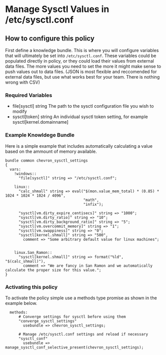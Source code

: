 # Manage Sysctl Values in /etc/sysctl.conf

## How to configure this policy

First define a knowledge bundle. This is where you will configure variables
that will ultimately be set into `/etc/sysctl.conf`. These variables could be
populated directly in policy, or they could load their values from external
data files. The more values you need to set the more it might make sense to
push values out to data files. (JSON is most flexible and reccomended for
external data files, but use what works best for your team. There is nothing
wrong with CSV)

### Required Variables

* file[sysctl] string The path to the sysctl configuration file you wish to
  modify
* sysctl[token] string An individual sysctl token setting, for example
  sysctl[kernel.domainname]

### Example Knowldege Bundle

Here is a simple example that includes automatically calculating a value based
on the ammount of memory available.

```cf3
bundle common chevron_sysctl_settings
{
  vars:
    !windows::
      "file[sysctl]" string => "/etc/sysctl.conf";

    linux::
      "calc_shmall" string => eval("$(mon.value_mem_total) * (0.85) * 1024 * 1024 * 1024 / 4096",
                                   "math",
                                   "infix");

      "sysctl[vm.dirty_expire_centisecs]" string => "1000";
      "sysctl[vm.dirty_ratio]" string => "10";
      "sysctl[vm.dirty_background_ratio]" string => "5";
      "sysctl[vm.overcommit_memory]" string => "1";
      "sysctl[vm.swappiness]" string => "0";
      "sysctl[kernel.shmall]" string => "500",
        comment => "Some arbitrary default value for linux machines";


    linux.San_Ramon::
      "sysctl[kernel.shmall]" string => format("%ld", "$(calc_shmall)"),
        comment => "We are fancy in San Ramon and we automatically calculate the proper size for this value.";
}
```

### Activating this policy

To activate the policy simple use a methods type promise as shown in the
example below.

```cf3
  methods:
      # Converge settings for sysctl before using them
      "converge_sysctl_settings"
        usebundle => chevron_sysctl_settings;

      # Manage /etc/sysctl.conf settings and reload if necessary
      "sysctl_conf"
        usebundle => manage_sysctl_conf_selective_present(chevron_sysctl_settings);
```
